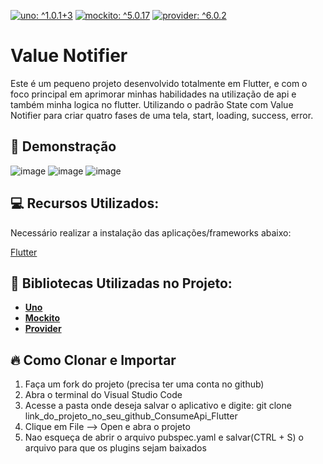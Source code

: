 [![uno: ^1.0.1+3](https://img.shields.io/badge/uno%3A-%20^1.0.1+3-blue.svg?style=flat)](https://pub.dev/packages/uno)
[![mockito: ^5.0.17](https://img.shields.io/badge/mockito%3A-%20^5.0.17-blue.svg?style=flat)](https://pub.dev/packages/mockito)
[![provider: ^6.0.2](https://img.shields.io/badge/provider%3A-%20^6.0.2-blue.svg?style=flat)](https://pub.dev/packages/provider)


# Value Notifier

Este é um pequeno projeto desenvolvido totalmente em Flutter, e com o foco principal em aprimorar minhas habilidades na utilização de api e também minha logica no flutter. Utilizando o padrão State com Value Notifier para criar quatro fases de uma tela, start, loading, success, error.

## 📸 Demonstração

![image](https://user-images.githubusercontent.com/66914500/151707929-017f9d7c-a3c9-4ffa-a938-23a7a24b2efc.png)
![image](https://user-images.githubusercontent.com/66914500/151707935-1e818db8-c3de-4e61-aafd-0dd710d35520.png)
![image](https://user-images.githubusercontent.com/66914500/151708045-79b38ca1-9e93-4f43-a9e7-27aa49ae2daf.png)


## :computer: Recursos Utilizados: 

Necessário realizar a instalação das aplicações/frameworks abaixo:

[Flutter](https://docs.flutter.dev/get-started/install*)

## 🚩 Bibliotecas Utilizadas no Projeto: 

- **[Uno](https://pub.dev/packages/uno)**
- **[Mockito](https://pub.dev/packages/mockito)**
- **[Provider](https://pub.dev/packages/provider)**

## :fire: Como Clonar e Importar

1) Faça um fork do projeto (precisa ter uma conta no github)
2) Abra o terminal do Visual Studio Code
3) Acesse a pasta onde deseja salvar o aplicativo e digite: git clone link_do_projeto_no_seu_github_ConsumeApi_Flutter
4) Clique em File --> Open e abra o projeto
5) Nao esqueça de abrir o arquivo pubspec.yaml e salvar(CTRL + S) o arquivo para que os plugins sejam baixados
